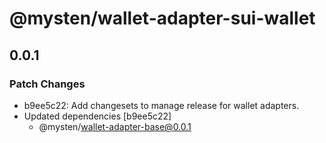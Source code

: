 # @mysten/wallet-adapter-sui-wallet

## 0.0.1

### Patch Changes

- b9ee5c22: Add changesets to manage release for wallet adapters.
- Updated dependencies [b9ee5c22]
  - @mysten/wallet-adapter-base@0.0.1
